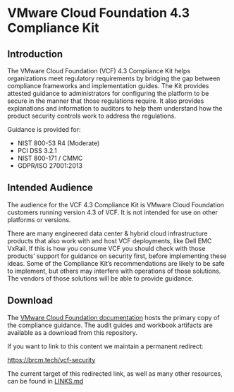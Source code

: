 # VMware Cloud Foundation 4.3 Compliance Kit

## Introduction
The VMware Cloud Foundation (VCF) 4.3 Compliance Kit helps organizations meet regulatory requirements by bridging the gap between compliance frameworks and implementation guides. The Kit provides attested guidance to administrators for configuring the platform to be secure in the manner that those regulations require. It also provides explanations and information to auditors to help them understand how the product security controls work to address the regulations.

Guidance is provided for:

* NIST 800-53 R4 (Moderate)
* PCI DSS 3.2.1
* NIST 800-171 / CMMC
* GDPR/ISO 27001:2013

## Intended Audience
The audience for the VCF 4.3 Compliance Kit is VMware Cloud Foundation customers running version 4.3 of VCF. It is not intended for use on other platforms or versions.

There are many engineered data center & hybrid cloud infrastructure products that also work with and host VCF deployments, like Dell EMC VxRail. If this is how you consume VCF you should check with those products’ support for guidance on security first, before implementing these ideas. Some of the Compliance Kit’s recommendations are likely to be safe to implement, but others may interfere with operations of those solutions. The vendors of those solutions will be able to provide guidance.

## Download
The [VMware Cloud Foundation documentation](https://docs.vmware.com/en/VMware-Cloud-Foundation/index.html) hosts the primary copy of the compliance guidance. The audit guides and workbook artifacts are available as a download from this repository.

If you want to link to this content we maintain a permanent redirect:

https://brcm.tech/vcf-security

The current target of this redirected link, as well as many other resources, can be found in [LINKS.md](https://github.com/vmware/cloud-infrastructure-security-and-compliance-guidelines/blob/main/LINKS.md)